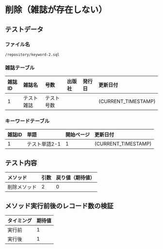 # 削除（雑誌が存在しない）

## テストデータ
### ファイル名
`/repository/keyword-2.sql`

### 雑誌テーブル
|雑誌ID|雑誌名|号数|出版社|発行日|更新日付|
|:--|:--|:--|:--|:--|:--|
|1|テスト雑誌|テスト号数|||(CURRENT_TIMESTAMP)|

### キーワードテーブル
|雑誌ID|単語|開始ページ|更新日付|
|:--|:--|:--|:--|
|1|テスト単語2-1|1|(CURRENT_TIMESTAMP)|

## テスト内容
|メソッド|引数|戻り値（期待値）|
|:--|:--|:--|
|削除メソッド|2|0|

## メソッド実行前後のレコード数の検証
|タイミング|期待値|
|:--|:--|
|実行前|1|
|実行後|1|
